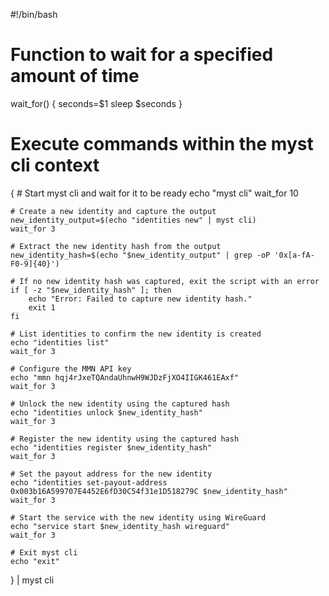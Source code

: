 #!/bin/bash

# Function to wait for a specified amount of time
wait_for() {
    seconds=$1
    sleep $seconds
}

# Execute commands within the myst cli context
{
    # Start myst cli and wait for it to be ready
    echo "myst cli"
    wait_for 10

    # Create a new identity and capture the output
    new_identity_output=$(echo "identities new" | myst cli)
    wait_for 3

    # Extract the new identity hash from the output
    new_identity_hash=$(echo "$new_identity_output" | grep -oP '0x[a-fA-F0-9]{40}')

    # If no new identity hash was captured, exit the script with an error
    if [ -z "$new_identity_hash" ]; then
        echo "Error: Failed to capture new identity hash."
        exit 1
    fi

    # List identities to confirm the new identity is created
    echo "identities list"
    wait_for 3

    # Configure the MMN API key
    echo "mmn hqj4rJxeTQAndaUhnwH9WJDzFjXO4IIGK461EAxf"
    wait_for 3

    # Unlock the new identity using the captured hash
    echo "identities unlock $new_identity_hash"
    wait_for 3

    # Register the new identity using the captured hash
    echo "identities register $new_identity_hash"
    wait_for 3

    # Set the payout address for the new identity
    echo "identities set-payout-address 0x003b16A599707E4452E6fD30C54f31e1D518279C $new_identity_hash"
    wait_for 3

    # Start the service with the new identity using WireGuard
    echo "service start $new_identity_hash wireguard"
    wait_for 3

    # Exit myst cli
    echo "exit"
} | myst cli
